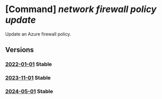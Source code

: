 # [Command] _network firewall policy update_

Update an Azure firewall policy.

## Versions

### [2022-01-01](/Resources/mgmt-plane/L3N1YnNjcmlwdGlvbnMve30vcmVzb3VyY2Vncm91cHMve30vcHJvdmlkZXJzL21pY3Jvc29mdC5uZXR3b3JrL2ZpcmV3YWxscG9saWNpZXMve30=/2022-01-01.xml) **Stable**

<!-- mgmt-plane /subscriptions/{}/resourcegroups/{}/providers/microsoft.network/firewallpolicies/{} 2022-01-01 -->

### [2023-11-01](/Resources/mgmt-plane/L3N1YnNjcmlwdGlvbnMve30vcmVzb3VyY2Vncm91cHMve30vcHJvdmlkZXJzL21pY3Jvc29mdC5uZXR3b3JrL2ZpcmV3YWxscG9saWNpZXMve30=/2023-11-01.xml) **Stable**

<!-- mgmt-plane /subscriptions/{}/resourcegroups/{}/providers/microsoft.network/firewallpolicies/{} 2023-11-01 -->

### [2024-05-01](/Resources/mgmt-plane/L3N1YnNjcmlwdGlvbnMve30vcmVzb3VyY2Vncm91cHMve30vcHJvdmlkZXJzL21pY3Jvc29mdC5uZXR3b3JrL2ZpcmV3YWxscG9saWNpZXMve30=/2024-05-01.xml) **Stable**

<!-- mgmt-plane /subscriptions/{}/resourcegroups/{}/providers/microsoft.network/firewallpolicies/{} 2024-05-01 -->

